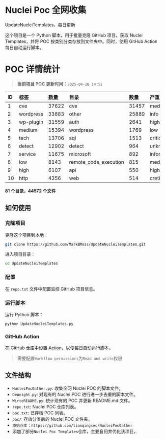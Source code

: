 # Nuclei Poc 全网收集
UpdateNucleiTemplates，每日更新

这个项目是一个 Python 脚本，用于批量克隆 GitHub 项目，获取 Nuclei Templates，并将 POC 按类别分类存放到文件夹中。同时，使用 GitHub Action 每日自动运行脚本。
# POC 详情统计

> **当前项目 POC 更新时间：**`2025-04-26 14:52`

| ID | 标签      | 数量 | 目录       | 数量 | 严重性   | 数量 |
|:---| :-------- | :--- | :--------- | :--- | :------- | :--- |
| 1 | cve | 37622 | cve | 31457 | medium | 21009 |
| 2 | wordpress | 33883 | other | 25889 | info | 19215 |
| 3 | wp-plugin | 31559 | auth | 2641 | high | 12923 |
| 4 | medium | 15394 | wordpress | 1769 | low | 9341 |
| 5 | tech | 13706 | sql | 1513 | critical | 6861 |
| 6 | detect | 12902 | detect | 964 | unknown | 91 |
| 7 | service | 11675 | microsoft | 892 | informative | 17 |
| 8 | low | 8143 | remote_code_execution | 815 | meduim | 16 |
| 9 | high | 6107 | api | 550 | hight | 16 |
| 10 | http | 4356 | web | 514 | cretical | 2 |

**81 个目录，44572 个文件**
## 如何使用

### 克隆项目

克隆这个项目到本地：

```bash
git clone https://github.com/MarkBMoss/UpdateNucleiTemplates.git
```

进入项目目录：

```bash
cd UpdateNucleiTemplates
```

### 配置

在 `repo.txt` 文件中配置监控 GitHub 项目信息。

### 运行脚本

运行 Python 脚本：

```bash
python UpdateNucleiTemplates.py
```

### GitHub Action

在 GitHub 仓库中设置 Action，以便每日自动运行脚本。

> 需要配置`Workflow permissions`为`Read and write`权限

## 文件结构

- `NucleiPocGather.py`: 收集全网 Nuclei POC 的脚本文件。
- `DeWeight.py`: 对现有的 Nuclei POC 进行进一步去重的脚本文件。
- `WirteREADME.py`: 统计现有的 POC 并更新 README.md 文件。
- `repo.txt`: Nuclei POC 仓库列表。
- `poc.txt`: 已存档 POC 列表。
- `poc/`: 存放分类后的 Nuclei POC 文件夹。
- `原始仓库`：`https://github.com/lianqingsec/NucleiPocGather`
- 添加了部分`Nuclei Poc Templates`仓库，主要自用并优化该项目。
